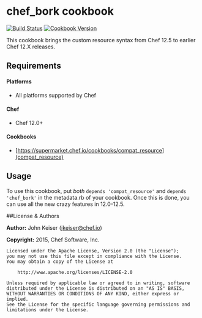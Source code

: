 # chef_bork cookbook

[![Build Status](https://travis-ci.org/chef-cookbooks/chef_bork.svg?branch=master)](https://travis-ci.org/chef-cookbooks/chef_bork)
[![Cookbook Version](https://img.shields.io/cookbook/v/chef_bork.svg)](https://supermarket.chef.io/cookbooks/chef_bork)


This cookbook brings the custom resource syntax from Chef 12.5 to earlier Chef 12.X releases.


Requirements
------------
#### Platforms
- All platforms supported by Chef

#### Chef
- Chef 12.0+

#### Cookbooks
- [https://supermarket.chef.io/cookbooks/compat_resource](compat_resource)


## Usage

To use this cookbook, put *both* `depends 'compat_resource'` and `depends 'chef_bork'` in the metadata.rb of your cookbook. Once this is done, you can use all the new crazy features
in 12.0-12.5.

##License & Authors

**Author:** John Keiser (<jkeiser@chef.io>)

**Copyright:** 2015, Chef Software, Inc.
```
Licensed under the Apache License, Version 2.0 (the "License");
you may not use this file except in compliance with the License.
You may obtain a copy of the License at

    http://www.apache.org/licenses/LICENSE-2.0

Unless required by applicable law or agreed to in writing, software
distributed under the License is distributed on an "AS IS" BASIS,
WITHOUT WARRANTIES OR CONDITIONS OF ANY KIND, either express or implied.
See the License for the specific language governing permissions and
limitations under the License.
